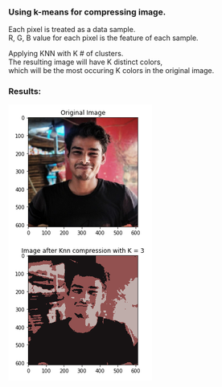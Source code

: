 ### Using k-means for compressing image.

Each pixel is treated as a data sample.  
R, G, B value for each pixel is the feature of each sample.  

Applying KNN with K # of clusters.  
The resulting image will have K distinct colors,  
which will be the most occuring K colors in the original image.  

### Results:  


![ref_img](https://github.com/arpytanshu/ML-playground/blob/master/KNN-image-compresison/ref_img.png)
